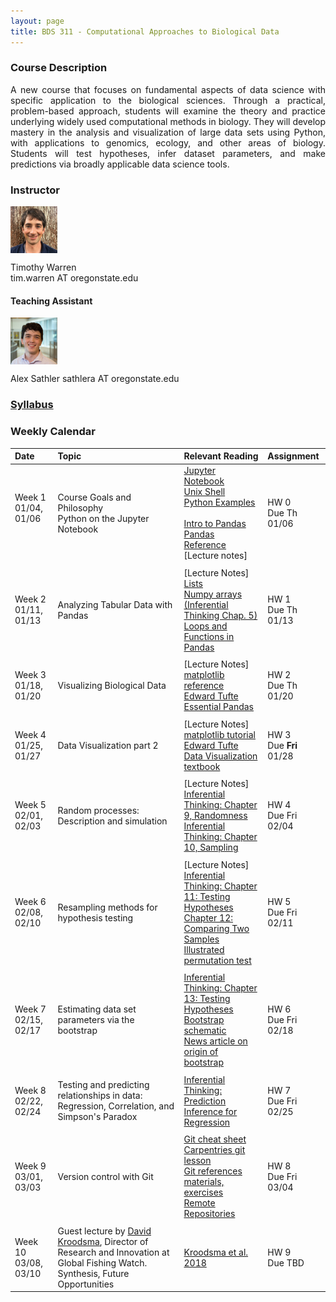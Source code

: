 ```yaml
---
layout: page
title: BDS 311 - Computational Approaches to Biological Data
---
```


### Course Description
 <!---
  will replace this image
 <img src="./covidtrace_color_rev-01.png" width="390" height="270" align='right'/> 
-->
 <div style="text-align: justify"> 
 A new course that focuses on fundamental aspects of data science with specific application to the biological sciences. Through a practical, problem-based approach, students will examine the theory and practice underlying widely used computational methods in biology. They will develop mastery in the analysis and visualization of large data sets using Python, with applications to genomics, ecology, and other areas of biology. Students will test hypotheses, infer dataset parameters, and make predictions via broadly applicable data science tools. 
</div>   

### Instructor
<img src="./twheadshot_square.jpg" width="75" height="75" align='center'/>      

Timothy Warren  
tim.warren AT oregonstate.edu         

#### Teaching Assistant
<img src="./arsheadshot.jpg" width="75" height = "75" align='center'/>

Alex Sathler
sathlera AT oregonstate.edu

  
  





### [Syllabus](./syllabus.md)


### Weekly Calendar  

|Date                                  | Topic                             |  Relevant Reading                     | Assignment                                 |
|:-----------------------------        |:--------------------------------- |:------------------------------------  |:----------------------                      |
| Week 1 <br />01/04, 01/06&nbsp; &nbsp; &nbsp;&nbsp;&nbsp;| Course Goals and Philosophy <br />Python on the Jupyter Notebook &nbsp; &nbsp; &nbsp;| [Jupyter Notebook](https://www.e-education.psu.edu/geog489/node/2204)&nbsp; &nbsp; &nbsp;&nbsp; &nbsp;&nbsp; &nbsp;<br>[Unix Shell](https://swcarpentry.github.io/shell-novice/) <br> [Python Examples](https://nbviewer.jupyter.org/urls/bitbucket.org/hrojas/learn-pandas/raw/master/lessons/Python_101.ipynb) &nbsp; &nbsp;  <br> [Intro to Pandas](http://swcarpentry.github.io/python-novice-gapminder/) <br> [Pandas Reference](https://pandas.pydata.org/pandas-docs/stable/user_guide/10min.html)<br>[Lecture notes]| HW 0 <br/> Due Th 01/06 &nbsp; &nbsp; |
|        |                |         |            |
| Week 2 <br /> 01/11, 01/13    | Analyzing Tabular Data with Pandas  |[Lecture Notes]<br> [Lists](https://swcarpentry.github.io/python-novice-gapminder/11-lists/index.html)<br>[Numpy arrays <br> (Inferential Thinking Chap. 5)](https://inferentialthinking.com/chapters/05/Sequences.html)<br>[Loops and Functions in Pandas](https://datacarpentry.org/python-ecology-lesson/06-loops-and-functions/)                                      | HW 1 <br/> Due Th 01/13  |
|     |    |     |      |
| Week 3 <br /> 01/18, 01/20    | Visualizing Biological Data |[Lecture Notes]<br>[matplotlib reference](https://matplotlib.org/stable/tutorials/index.html#tutorials)<br>[Edward Tufte](https://www.edwardtufte.com/tufte/)<br>  [Essential Pandas](https://pandas.pydata.org/pandas-docs/stable/user_guide/10min.html)                                                 | HW 2 <br/> Due Th 01/20|
|     |    |     |      |
| Week 4 <br /> 01/25, 01/27    | Data Visualization part 2 |[Lecture Notes]<br>[matplotlib tutorial](https://matplotlib.org/stable/tutorials/index.html#tutorials)<br>[Edward Tufte](https://www.edwardtufte.com/tufte/)<br>  [Data Visualization textbook](https://clauswilke.com/dataviz/)                                                 | HW 3 <br/> Due **Fri** 01/28|
|     |    |     |      |
| Week 5 <br /> 02/01, 02/03    | Random processes: Description and simulation  |[Lecture Notes]<br>[Inferential Thinking: Chapter 9, Randomness](https://inferentialthinking.com/chapters/09/Randomness.html)<br>[Inferential Thinking: Chapter 10, Sampling](https://inferentialthinking.com/chapters/10/Sampling_and_Empirical_Distributions.html)<br>        | HW 4 <br/> Due Fri 02/04 |
|     |    |     |      |
|  Week 6 <br /> 02/08, 02/10   | Resampling methods for hypothesis testing   |[Lecture Notes]<br>[Inferential Thinking: Chapter 11: Testing Hypotheses](https://inferentialthinking.com/chapters/11/Testing_Hypotheses.html)<br>[Chapter 12: Comparing Two Samples](https://inferentialthinking.com/chapters/12/Comparing_Two_Samples.html)<br>[Illustrated permutation test](https://www.jwilber.me/permutationtest/)                                                   | HW 5 <br/> Due Fri 02/11 |
|     |    |     |      |
| Week 7 <br /> 02/15, 02/17    | Estimating data set parameters via the bootstrap   | [Inferential Thinking: Chapter 13: Testing Hypotheses](https://inferentialthinking.com/chapters/13/Estimation.html)<br>[Bootstrap schematic](https://online.stat.psu.edu/stat555/node/119/)<br>[News article on origin of bootstrap](https://www.nytimes.com/1988/11/08/science/theorist-applies-computer-power-to-uncertainty-in-statistics.html)                                       | HW 6 <br/> Due Fri 02/18 |
|     |    |     |      |
| Week 8 <br /> 02/22, 02/24    | Testing and predicting relationships in data: <br />Regression, Correlation, and Simpson's Paradox   |[Inferential Thinking: Prediction](https://inferentialthinking.com/chapters/15/Prediction.html) <br> [Inference for Regression](https://inferentialthinking.com/chapters/16/Inference_for_Regression.html)            | HW 7<br/> Due Fri 02/25 |
|     |    |     |      |
| Week 9 <br /> 03/01, 03/03   | Version control with Git| [Git cheat sheet](https://training.github.com/downloads/github-git-cheat-sheet.pdf)<br> [Carpentries git lesson](https://swcarpentry.github.io/git-novice/) <br> [Git references materials, exercises](https://open-source-for-researchers.github.io/open-source-workshop/) <br>[Remote Repositories](https://docs.github.com/en/github/getting-started-with-github/managing-remote-repositories)                                                | HW 8 <br/> Due Fri 03/04 |
|     |    |     |      |
| Week 10 <br /> 03/08, 03/10    | Guest lecture by [David Kroodsma](https://globalfishingwatch.org/meet-the-team/david-kroodsma/), Director of Research and Innovation at Global Fishing Watch. Synthesis, Future Opportunities   | [Kroodsma et al. 2018](https://www.science.org/doi/abs/10.1126/science.aao5646)                                           | HW 9 <br/> Due TBD |


